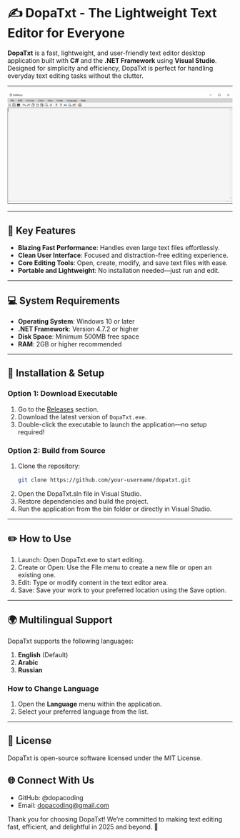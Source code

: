 
# ✍️ DopaTxt - The Lightweight Text Editor for Everyone 

**DopaTxt** is a fast, lightweight, and user-friendly text editor desktop application built with **C#** and the **.NET Framework** using **Visual Studio**. Designed for simplicity and efficiency, DopaTxt is perfect for handling everyday text editing tasks without the clutter.

---

![DopaTxt in Action](https://github.com/dopacoding/DOPAtxt/blob/bb06d6e6cb503edb2bbc3b32e425713b2c5f7d0f/dopatxt1.PNG)

---

## 🌟 Key Features

- **Blazing Fast Performance**: Handles even large text files effortlessly.
- **Clean User Interface**: Focused and distraction-free editing experience.
- **Core Editing Tools**: Open, create, modify, and save text files with ease.
- **Portable and Lightweight**: No installation needed—just run and edit.

---

## 💻 System Requirements

- **Operating System**: Windows 10 or later
- **.NET Framework**: Version 4.7.2 or higher
- **Disk Space**: Minimum 500MB free space
- **RAM**: 2GB or higher recommended

---

## 🚀 Installation & Setup

### Option 1: Download Executable
1. Go to the [Releases](https://github.com/dopacoding/dopatxt/releases) section.
2. Download the latest version of `DopaTxt.exe`.
3. Double-click the executable to launch the application—no setup required!

### Option 2: Build from Source
1. Clone the repository:
   ```bash
   git clone https://github.com/your-username/dopatxt.git
2. Open the DopaTxt.sln file in Visual Studio.
3. Restore dependencies and build the project.
4. Run the application from the bin folder or directly in Visual Studio.

---

## ✏️ How to Use
1. Launch: Open DopaTxt.exe to start editing.
2. Create or Open: Use the File menu to create a new file or open an existing one.
3. Edit: Type or modify content in the text editor area.
4. Save: Save your work to your preferred location using the Save option.

---

## 🌍 Multilingual Support

DopaTxt supports the following languages:
1. **English** (Default)
2. **Arabic**
3. **Russian**

### How to Change Language
1. Open the **Language** menu within the application.
2. Select your preferred language from the list.

---

## 📜 License
DopaTxt is open-source software licensed under the MIT License. 

## 🌐 Connect With Us
- GitHub: @dopacoding
- Email: dopacoding@gmail.com

Thank you for choosing DopaTxt! We’re committed to making text editing fast, efficient, and delightful in 2025 and beyond. 🚀
